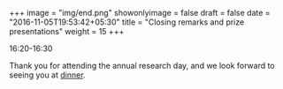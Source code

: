 +++
image = "img/end.png"
showonlyimage = false
draft = false
date = "2016-11-05T19:53:42+05:30"
title = "Closing remarks and prize presentations"
weight = 15
+++

16:20-16:30
<!--more-->

Thank you for attending the annual research day, and we look forward to seeing you at [dinner](https://spirit-of-duthie.github.io/public/contact/).
